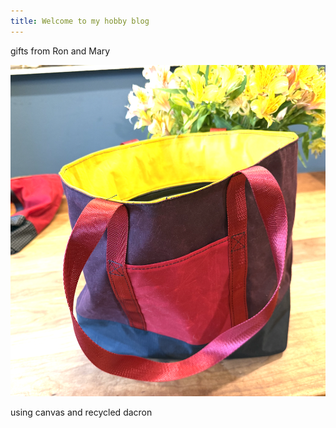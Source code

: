```yaml
---
title: Welcome to my hobby blog
---
```


gifts from Ron and Mary

![image 1](./images/image1.png)

using canvas and recycled dacron